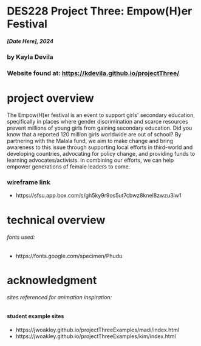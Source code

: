 # DES228 Project Three: Empow(H)er Festival
##### [Date Here], 2024 ######
### by Kayla Devila ###
### Website found at: https://kdevila.github.io/projectThree/ ###
 
# project overview
The Empow(H)er festival is an event to support girls' secondary education, specifically in places where gender discrimination and scarce resources prevent millions of young girls from gaining secondary education. Did you know that a reported 120 million girls worldwide are out of school? By partnering with the Malala fund, we aim to make change and bring awareness to this issue through supporting local efforts in third-world and developing countries, advocating for policy change, and providing funds to learning advocates/activists. In combining our efforts, we can help empower generations of female leaders to come.

### wireframe link ###
<ul>
<li>https://sfsu.app.box.com/s/gh5ky9r9os5ut7cbwz8knel8zwzu3iw1</li>
</ul>

# technical overview
###### fonts used: ######
<ul>
    <li>https://fonts.google.com/specimen/Phudu</li>
</ul>

# acknowledgment 
###### sites referenced for animation inspiration: ######
#### student example sites ####
<ul>
    <li>https://jwoakley.github.io/projectThreeExamples/madi/index.html</li>
    <li>https://jwoakley.github.io/projectThreeExamples/kim/index.html</li>
</ul>

 
